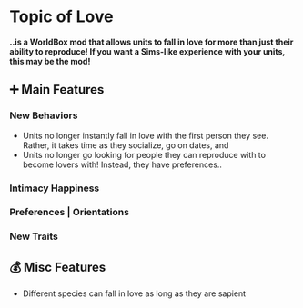 ﻿# Topic of Love
**..is a WorldBox mod that allows units to fall in love for more than just their ability to reproduce! If you want a Sims-like experience with your units, this may be the mod!**

## ➕ Main Features
### New Behaviors
- Units no longer instantly fall in love with the first person they see. Rather, it takes time as they socialize, go on dates, and
- Units no longer go looking for people they can reproduce with to become lovers with! Instead, they have preferences..

### Intimacy Happiness

### Preferences | Orientations

### New Traits

## 💰 Misc Features
- Different species can fall in love as long as they are sapient